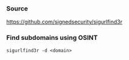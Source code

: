 ### Source
https://github.com/signedsecurity/sigurlfind3r  

### Find subdomains using OSINT
```
sigurlfind3r -d <domain>
```

